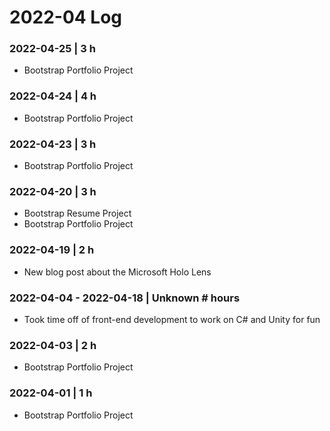 # 2022-04 Log

### 2022-04-25 | 3 h
- Bootstrap Portfolio Project

### 2022-04-24 | 4 h
- Bootstrap Portfolio Project

### 2022-04-23 | 3 h
- Bootstrap Portfolio Project

### 2022-04-20 | 3 h

- Bootstrap Resume Project
- Bootstrap Portfolio Project

### 2022-04-19 | 2 h

- New blog post about the Microsoft Holo Lens

### 2022-04-04 - 2022-04-18 | Unknown # hours

- Took time off of front-end development to work on C# and Unity for fun

### 2022-04-03 | 2 h

- Bootstrap Portfolio Project

### 2022-04-01 | 1 h

- Bootstrap Portfolio Project
